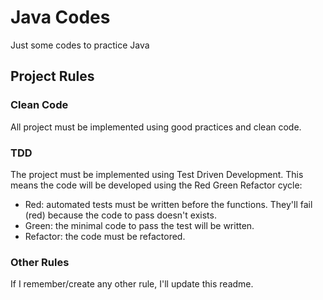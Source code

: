 # Java Codes

Just some codes to practice Java

## Project Rules

### Clean Code

All project must be implemented using good practices and clean code.

### TDD

The project must be implemented using Test Driven Development. This means the code will be developed using the Red Green Refactor cycle:

- Red: automated tests must be written before the functions. They'll fail (red) because the code to pass doesn't exists.
- Green: the minimal code to pass the test will be written.
- Refactor: the code must be refactored.

### Other Rules

If I remember/create any other rule, I'll update this readme.
